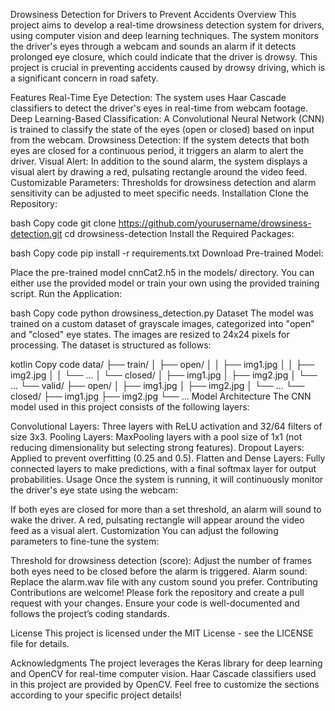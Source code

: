 Drowsiness Detection for Drivers to Prevent Accidents
Overview
This project aims to develop a real-time drowsiness detection system for drivers, using computer vision and deep learning techniques. The system monitors the driver's eyes through a webcam and sounds an alarm if it detects prolonged eye closure, which could indicate that the driver is drowsy. This project is crucial in preventing accidents caused by drowsy driving, which is a significant concern in road safety.

Features
Real-Time Eye Detection: The system uses Haar Cascade classifiers to detect the driver's eyes in real-time from webcam footage.
Deep Learning-Based Classification: A Convolutional Neural Network (CNN) is trained to classify the state of the eyes (open or closed) based on input from the webcam.
Drowsiness Detection: If the system detects that both eyes are closed for a continuous period, it triggers an alarm to alert the driver.
Visual Alert: In addition to the sound alarm, the system displays a visual alert by drawing a red, pulsating rectangle around the video feed.
Customizable Parameters: Thresholds for drowsiness detection and alarm sensitivity can be adjusted to meet specific needs.
Installation
Clone the Repository:

bash
Copy code
git clone https://github.com/yourusername/drowsiness-detection.git
cd drowsiness-detection
Install the Required Packages:

bash
Copy code
pip install -r requirements.txt
Download Pre-trained Model:

Place the pre-trained model cnnCat2.h5 in the models/ directory. You can either use the provided model or train your own using the provided training script.
Run the Application:

bash
Copy code
python drowsiness_detection.py
Dataset
The model was trained on a custom dataset of grayscale images, categorized into "open" and "closed" eye states. The images are resized to 24x24 pixels for processing. The dataset is structured as follows:

kotlin
Copy code
data/
├── train/
│   ├── open/
│   │   ├── img1.jpg
│   │   ├── img2.jpg
│   │   └── ...
│   └── closed/
│       ├── img1.jpg
│       ├── img2.jpg
│       └── ...
└── valid/
    ├── open/
    │   ├── img1.jpg
    │   ├── img2.jpg
    │   └── ...
    └── closed/
        ├── img1.jpg
        ├── img2.jpg
        └── ...
Model Architecture
The CNN model used in this project consists of the following layers:

Convolutional Layers: Three layers with ReLU activation and 32/64 filters of size 3x3.
Pooling Layers: MaxPooling layers with a pool size of 1x1 (not reducing dimensionality but selecting strong features).
Dropout Layers: Applied to prevent overfitting (0.25 and 0.5).
Flatten and Dense Layers: Fully connected layers to make predictions, with a final softmax layer for output probabilities.
Usage
Once the system is running, it will continuously monitor the driver's eye state using the webcam:

If both eyes are closed for more than a set threshold, an alarm will sound to wake the driver.
A red, pulsating rectangle will appear around the video feed as a visual alert.
Customization
You can adjust the following parameters to fine-tune the system:

Threshold for drowsiness detection (score): Adjust the number of frames both eyes need to be closed before the alarm is triggered.
Alarm sound: Replace the alarm.wav file with any custom sound you prefer.
Contributing
Contributions are welcome! Please fork the repository and create a pull request with your changes. Ensure your code is well-documented and follows the project’s coding standards.

License
This project is licensed under the MIT License - see the LICENSE file for details.

Acknowledgments
The project leverages the Keras library for deep learning and OpenCV for real-time computer vision.
Haar Cascade classifiers used in this project are provided by OpenCV.
Feel free to customize the sections according to your specific project details!
